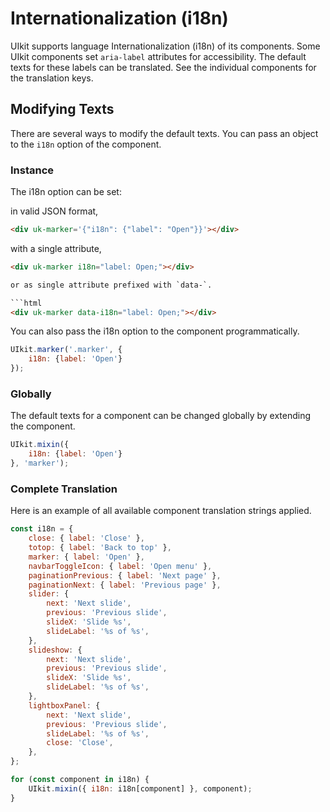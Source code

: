 # Internationalization (i18n)

UIkit supports language Internationalization (i18n) of its components. Some UIkit components set `aria-label` attributes for accessibility. The default texts for these labels can be translated. See the individual components for the translation keys.

## Modifying Texts

There are several ways to modify the default texts. You can pass an object to the `i18n` option of the component.

### Instance

The i18n option can be set:

in valid JSON format,

```html
<div uk-marker='{"i18n": {"label": "Open"}}'></div>
```

with a single attribute,

```html
<div uk-marker i18n="label: Open;"></div>

or as single attribute prefixed with `data-`.

```html
<div uk-marker data-i18n="label: Open;"></div>
```

You can also pass the i18n option to the component programmatically.

```js
UIkit.marker('.marker', {
    i18n: {label: 'Open'}
});
```

### Globally

The default texts for a component can be changed globally by extending the component.

```js
UIkit.mixin({
    i18n: {label: 'Open'}
}, 'marker');
```

### Complete Translation

Here is an example of all available component translation strings applied.

```js
const i18n = {
    close: { label: 'Close' },
    totop: { label: 'Back to top' },
    marker: { label: 'Open' },
    navbarToggleIcon: { label: 'Open menu' },
    paginationPrevious: { label: 'Next page' },
    paginationNext: { label: 'Previous page' },
    slider: {
        next: 'Next slide',
        previous: 'Previous slide',
        slideX: 'Slide %s',
        slideLabel: '%s of %s',
    },
    slideshow: {
        next: 'Next slide',
        previous: 'Previous slide',
        slideX: 'Slide %s',
        slideLabel: '%s of %s',
    },
    lightboxPanel: {
        next: 'Next slide',
        previous: 'Previous slide',
        slideLabel: '%s of %s',
        close: 'Close',
    },
};

for (const component in i18n) {
    UIkit.mixin({ i18n: i18n[component] }, component);
}
```

